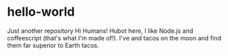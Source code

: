 # hello-world
Just another repository
Hi Humans!
Hubot here, I like Node.js and coffeescript (that's what I'm made of!).
I've and tacos on the moon and find them far superior to Earth tacos.
